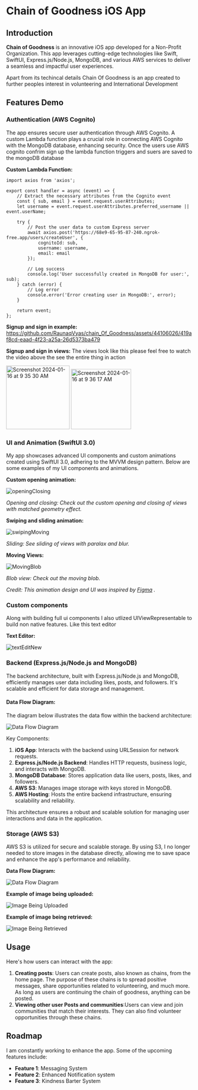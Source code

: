 # Chain of Goodness iOS App

## Introduction

**Chain of Goodness** is an innovative iOS app developed for a Non-Profit Organization. This app leverages cutting-edge technologies like Swift, SwiftUI, Express.js/Node.js, MongoDB, and various AWS services to deliver a seamless and impactful user experiences.

Apart from its techincal details Chain Of Goodness is an app created to further peoples interest in volunteering and International Development 



## Features Demo

### Authentication (AWS Cognito)
The app ensures secure user authentication through AWS Cognito. A custom Lambda function plays a crucial role in connecting AWS Cognito with the MongoDB database, enhancing security. Once the users use AWS cognito confrim sign up the lambda function triggers and suers are saved to the mongoDB database

**Custom Lambda Function:**
```
import axios from 'axios';

export const handler = async (event) => {
    // Extract the necessary attributes from the Cognito event
    const { sub, email } = event.request.userAttributes;
    let username = event.request.userAttributes.preferred_username || event.userName; 

    try {
        // Post the user data to custom Express server
        await axios.post('https://68e9-65-95-87-240.ngrok-free.app/users/createUser', {
            cognitoId: sub,
            username: username,
            email: email
        });

        // Log success
        console.log('User successfully created in MongoDB for user:', sub);
    } catch (error) {
        // Log error
        console.error('Error creating user in MongoDB:', error);
    }

    return event;
};

```
**Signup and sign in example:**
https://github.com/RaunaqVyas/chain_Of_Goodness/assets/44106026/419af8cd-eaad-4f23-a25a-26d5373ba479

**Signup and sign in views:**
The views look like this please feel free to watch the video above the see the entire thing in action

<img width="171" alt="Screenshot 2024-01-16 at 9 35 30 AM" src="https://github.com/RaunaqVyas/chain_Of_Goodness/assets/44106026/897a3fe0-63d3-4af9-a316-2f4c597ff834">


<img width="162" alt="Screenshot 2024-01-16 at 9 36 17 AM" src="https://github.com/RaunaqVyas/chain_Of_Goodness/assets/44106026/10786f66-a835-4dc8-aec2-8dd7f088b4b5">



### UI and Animation (SwiftUI 3.0)

My app showcases advanced UI components and custom animations created using SwiftUI 3.0, adhering to the MVVM design pattern. Below are some examples of my UI components and animations.

**Custom opening animation:**

![openingClosing](https://github.com/RaunaqVyas/chain_Of_Goodness/assets/44106026/ed015544-b1e1-4bfa-8cc0-6a25373dc41c)

_Opening and closing: Check out the custom opening and closing of views with matched geometry effect._

**Swiping and sliding animation:**

![swipingMoving](https://github.com/RaunaqVyas/chain_Of_Goodness/assets/44106026/3e5541bf-8992-4988-ba13-606cfef4710e)

_Sliding: See sliding of views with paralax and blur._

**Moving Views:**

![MovingBlob](https://github.com/RaunaqVyas/chain_Of_Goodness/assets/44106026/431b68ab-708e-4d07-86b5-efcfe34c638c)

_Blob view: Check out the moving blob._

_Credit: This animation design and UI was inspired by [Figma]([https://www.figma.com](https://www.figma.com/community/file/1010544184877672084/design-code-design-system)) ._


 ### Custom components 

 Along with building full ui components I also utlized UIViewRepresentable to build non native features. Like this text editor 

**Text Editor:**

![textEditNew](https://github.com/RaunaqVyas/chain_Of_Goodness/assets/44106026/aaaa772d-152c-4a70-a71b-1154b3c1c21d)

 
 

### Backend (Express.js/Node.js and MongoDB)
The backend architecture, built with Express.js/Node.js and MongoDB, efficiently manages user data including likes, posts, and followers. It's scalable and efficient for data storage and management.

#### Data Flow Diagram:
The diagram below illustrates the data flow within the backend architecture:

![Data Flow Diagram](https://kroki.io/graphviz/svg/eNptUMtOwzAQvOcrVjlww6iEx6EKUqsgXgWkWFUPVQ8OXqWmwTZ2gCLEv7OJ0pBEOdm7M2PPjFS5E3YLN_ATgBN6J5WLF-k0AG0kwtpvhcU4M_vNNAhAPfOZtbAuRIZFHNIINIeEwfXeOvT-nrdos2Gv_uSJ3qIT5uJlh1rWgkejc5PMW_phTkQpMuGxJs1WnEcthSbg0QHorW-NL5XOw67N46sRVxMGy3TBaamMhhTfP9CXfhCBlEN7p6x2Brw0TuQIR6QtncJPUfTijH4aNeIUvTW6ydb7btDsGQNORfUF_7H6tZwzuHurPC1tYYQka4n50tW10-FIpAtWp8FG_YDfIz10i75kdc8ogaojoGL__gGNfrVV)

Key Components:
1. **iOS App**: Interacts with the backend using URLSession for network requests.
2. **Express.js/Node.js Backend**: Handles HTTP requests, business logic, and interacts with MongoDB.
3. **MongoDB Database**: Stores application data like users, posts, likes, and followers.
4. **AWS S3**: Manages image storage with keys stored in MongoDB.
5. **AWS Hosting**: Hosts the entire backend infrastructure, ensuring scalability and reliability.

This architecture ensures a robust and scalable solution for managing user interactions and data in the application.



### Storage (AWS S3)

AWS S3 is utilized for secure and scalable storage. By using S3, I no longer needed to store images in the database directly, allowing me to save space and enhance the app's performance and reliability.

**Data Flow Diagram:**


![Data Flow Diagram](https://github.com/RaunaqVyas/chain_Of_Goodness/assets/44106026/d88fb1cf-148b-4973-8b39-fd5d80007220)

**Example of image being uploaded:**

![Image Being Uploaded](https://github.com/RaunaqVyas/chain_Of_Goodness/assets/44106026/27677794-13e4-4187-98ff-c62b861dfe6f)

**Example of image being retrieved:**

![Image Being Retrieved](https://github.com/RaunaqVyas/chain_Of_Goodness/assets/44106026/286fc766-b1c6-4bf4-913d-1843fa575b0e)



## Usage
Here's how users can interact with the app:
1. **Creating posts**: Users can create posts, also known as chains, from the home page. The purpose of these chains is to spread positive messages, share opportunities related to volunteering, and much more. As long as users are continuing the chain of goodness, anything can be posted.
2. **Viewing other user Posts and communities**:Users can view and join communities that match their interests. They can also find volunteer opportunities through these chains.  


## Roadmap
I am constantly working to enhance the app. Some of the upcoming features include:
- **Feature 1**: Messaging System
- **Feature 2**: Enhanced Notification system
- **Feature 3**: Kindness Barter System 

